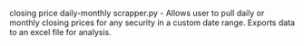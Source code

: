 closing price daily-monthly scrapper.py - Allows user to pull daily or monthly closing prices for any security in a custom date range. Exports data to an excel file for analysis.
